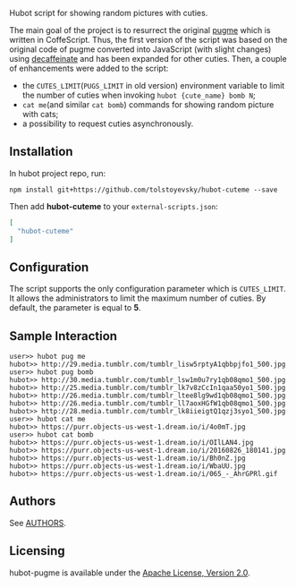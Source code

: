 Hubot script for showing random pictures with cuties.

The main goal of the project is to resurrect the original [pugme](https://github.com/hubot-scripts/hubot-pugme) which is written in CoffeScript. Thus, the first version of the script was based on the original code of pugme converted into JavaScript (with slight changes) using [decaffeinate](https://github.com/decaffeinate/decaffeinate) and has been expanded for other cuties. Then, a couple of enhancements were added to the script:
* the `CUTES_LIMIT`(`PUGS_LIMIT` in old version) environment variable to limit the number of cuties when invoking `hubot {cute_name} bomb N`;
* `cat me`(and similar `cat bomb`) commands for showing random picture with cats;
* a possibility to request cuties asynchronously.

## Installation

In hubot project repo, run:

`npm install git+https://github.com/tolstoyevsky/hubot-cuteme --save`

Then add **hubot-cuteme** to your `external-scripts.json`:

```json
[
  "hubot-cuteme"
]
```

## Configuration

The script supports the only configuration parameter which is `CUTES_LIMIT`. It allows the administrators to limit the maximum number of cuties. By default, the parameter is equal to **5**.

## Sample Interaction

```
user>> hubot pug me
hubot>> http://29.media.tumblr.com/tumblr_lisw5rptyA1qbbpjfo1_500.jpg
user>> hubot pug bomb
hubot>> http://30.media.tumblr.com/tumblr_lsw1m0u7ry1qb08qmo1_500.jpg
hubot>> http://25.media.tumblr.com/tumblr_lk7v8zCcIn1qaa50yo1_500.jpg
hubot>> http://26.media.tumblr.com/tumblr_ltee8lg9wd1qb08qmo1_500.jpg
hubot>> http://26.media.tumblr.com/tumblr_ll7aoxHGfW1qb08qmo1_500.jpg
hubot>> http://28.media.tumblr.com/tumblr_lk8iieigtQ1qzj3syo1_500.jpg
user>> hubot cat me
hubot>> https://purr.objects-us-west-1.dream.io/i/4o0mT.jpg
user>> hubot cat bomb
hubot>> https://purr.objects-us-west-1.dream.io/i/OIlLAN4.jpg
hubot>> https://purr.objects-us-west-1.dream.io/i/20160826_180141.jpg
hubot>> https://purr.objects-us-west-1.dream.io/i/Bh0nZ.jpg
hubot>> https://purr.objects-us-west-1.dream.io/i/WbaUU.jpg
hubot>> https://purr.objects-us-west-1.dream.io/i/065_-_AhrGPRl.gif
```

## Authors

See [AUTHORS](AUTHORS.md).

## Licensing

hubot-pugme is available under the [Apache License, Version 2.0](LICENSE).

